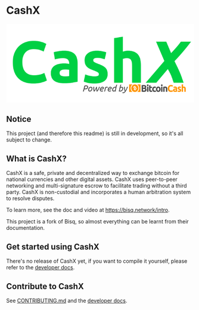 # CashX
![CashX_Logo](https://github.com/emilews/CashX/blob/no-dao/desktop/src/main/resources/images/cashX_logo_V3_big.png)

## Notice

This project (and therefore this readme) is still in development, so it's all subject to change.

## What is CashX?

CashX is a safe, private and decentralized way to exchange bitcoin for national currencies and other digital assets. CashX uses peer-to-peer networking and multi-signature escrow to facilitate trading without a third party. CashX is non-custodial and incorporates a human arbitration system to resolve disputes.

To learn more, see the doc and video at https://bisq.network/intro.

This project is a fork of Bisq, so almost everything can be learnt from their documentation.

## Get started using CashX

There's no release of CashX yet, if you want to compile it yourself, please refer to the
[developer docs](docs#readme).


## Contribute to CashX

See [CONTRIBUTING.md](CONTRIBUTING.md) and the [developer docs](docs#readme).

